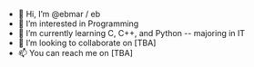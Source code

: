 - 👋 Hi, I’m @ebmar / eb
- 👀 I’m interested in Programming
- 🌱 I’m currently learning C, C++, and Python -- majoring in IT
- 💞️ I’m looking to collaborate on [TBA]
- 📫 You can reach me on [TBA]

<!---
ebmar/ebmar is a ✨ special ✨ repository because its `README.md` (this file) appears on your GitHub profile.
You can click the Preview link to take a look at your changes.
--->
